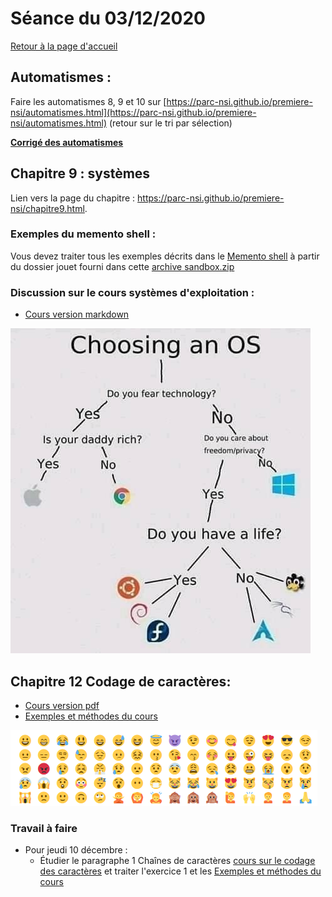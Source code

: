 

# Séance du 03/12/2020

[Retour à la page d'accueil](https://parc-nsi.github.io/premiere-nsi/index.html)

## Automatismes :

Faire les automatismes 8, 9 et 10 sur [https://parc-nsi.github.io/premiere-nsi/automatismes.html](https://parc-nsi.github.io/premiere-nsi/automatismes.html) (retour sur le tri par sélection)

__[Corrigé des automatismes](automatismes/automatismes.py)__

## Chapitre 9 : systèmes

Lien vers la page du chapitre :  <https://parc-nsi.github.io/premiere-nsi/chapitre9.html>.

### Exemples du memento shell :

Vous devez traiter tous les exemples décrits dans le [Memento shell](../chapitre9/memento-shell/memento-shell-git.md) à partir du dossier jouet fourni dans cette [archive sandbox.zip](../chapitre9/memento-shell/sandbox.zip)


### Discussion sur le cours  systèmes d'exploitation :

* [Cours version markdown](../chapitre9/cours-systeme/systeme-cours-git.md)
  
![Comment choisir son OS ?](../chapitre9/cours-systeme/choix-os.jpg)

## Chapitre 12 Codage de caractères:


* [Cours version pdf](../chapitre12/cours/NSI-CodageCaracteres-2020V1.pdf)
* [Exemples et méthodes du cours ](https://notebook.basthon.fr/?ipynb=%257B%2522path%2522%253A%2522Untitled.ipynb%2522%252C%2522name%2522%253A%2522Untitled.ipynb%2522%252C%2522content%2522%253A%257B%2522cells%2522%253A%255B%257B%2522metadata%2522%253A%257B%257D%252C%2522cell_type%2522%253A%2522markdown%2522%252C%2522source%2522%253A%2522%2523%2520Pr%25C3%25A9ambule%2522%257D%252C%257B%2522metadata%2522%253A%257B%257D%252C%2522cell_type%2522%253A%2522markdown%2522%252C%2522source%2522%253A%2522%2523%2523%2520Ce%2520fichier%2520%2520est%2520un%2520notebook%2520Python.%255Cn%255CnIl%2520comporte%2520deux%2520types%2520de%2520cellules%2520%253A%255Cn%255Cn*%2520les%2520cellules%2520d%27%25C3%25A9dition%2520dans%2520lesquelles%2520vous%2520pouvez%2520saisir%2520du%2520texte%2520%25C3%25A9ventuellement%2520enrichi%2520de%2520mises%2520en%2520formes%2520ou%2520de%2520liens%2520hypertextes%2520avec%2520la%2520syntaxe%2520du%2520langage%2520HTML%2520simplifi%25C3%25A9%2520qui%2520s%27appelle%2520Markdown.%2520Voir%2520http%253A%252F%252Fdaringfireball.net%252Fprojects%252Fmarkdown%252F%2520pour%2520la%2520syntaxe%2520de%2520Markdown.%255Cn%255Cn*%2520les%2520cellules%2520de%2520code%2520o%25C3%25B9%2520l%27on%2520peut%2520saisir%2520du%2520code%2520Python3%2520puis%2520le%2520faire%2520ex%25C3%25A9cuter%2520avec%2520la%2520combinaison%2520de%2520touches%2520%2560CTRL%2520%252B%2520RETURN%2560%255Cn%255CnUne%2520cellule%2520peut%2520%25C3%25AAtre%2520%25C3%25A9dit%25C3%25A9e%2520%2520de%2520deux%2520fa%25C3%25A7ons%2520diff%25C3%25A9rentes%2520%253A%255Cn%255Cn*%2520en%2520mode%2520_commande_%2520lorsqu%27on%2520clique%2520sur%2520sa%2520marge%2520gauche%2520qui%2520est%2520surlign%25C3%25A9e%2520alors%2520en%2520bleu%252C%2520on%2520peut%2520alors%2520%2520%253A%255Cn%255Cn%2520%2520%2520%2520-%2520changer%2520le%2520type%2520de%2520la%2520cellule%2520en%2520appuyant%2520sur%2520%2560m%2560%2520pour%2520passer%2520en%2520cellule%2520Markdown%2520ou%2520sur%2520%2560y%2560%2520pour%2520passer%2520en%2520cellule%2520de%2520code%255Cn%2520%2520%2520%2520%255Cn%2520%2520%2520%2520-%2520ins%25C3%25A9rer%2520une%2520cellule%2520juste%2520au-dessus%2520en%2520appuyant%2520sur%2520%2560a%2560%255Cn%2520%2520%2520%2520%255Cn%2520%2520%2520%2520-%2520ins%25C3%25A9rer%2520une%2520cellule%2520juste%2520en-dessous%2520en%2520appuyant%2520sur%2520%2560b%2560%255Cn%2520%2520%2520%2520%255Cn%2520%2520%2520%2520-%2520couper%2520la%2520cellule%2520en%2520appuyant%2520sur%2520%2560x%2560%2520etc%2520...%255Cn%2520%2520%2520%2520%255Cn*%2520en%2520mode%2520_%25C3%25A9dition_%2520lorsqu%27on%2520clique%2520sur%2520l%27int%25C3%25A9rieur%2520de%2520la%2520cellule.%255Cn%255CnL%27aide%2520compl%25C3%25A8te%2520sur%2520les%2520raccourcis%2520claviers%2520est%2520accessible%2520depuis%2520le%2520bouton%2520%2560Help%2560%2520dans%2520la%2520barre%2520d%27outils%2520ci-dessus.%255Cn%2522%257D%252C%257B%2522metadata%2522%253A%257B%257D%252C%2522cell_type%2522%253A%2522markdown%2522%252C%2522source%2522%253A%2522%2523%2520Cha%25C3%25AEnes%2520de%2520caract%25C3%25A8res%2520en%2520Python%2522%257D%252C%257B%2522metadata%2522%253A%257B%257D%252C%2522cell_type%2522%253A%2522markdown%2522%252C%2522source%2522%253A%2522Pdf%2520du%2520cours%2520%253A%2520%253Chttps%253A%252F%252Fparc-nsi.github.io%252Fpremiere-nsi%252Fchapitre12%252Fcours%252FNSI-CodageCaracteres-2020V1.pdf%253E%2522%257D%252C%257B%2522metadata%2522%253A%257B%257D%252C%2522cell_type%2522%253A%2522markdown%2522%252C%2522source%2522%253A%2522%2523%2523%25201%2520ou%2520%271%27%2520%253F%2522%257D%252C%257B%2522metadata%2522%253A%257B%257D%252C%2522cell_type%2522%253A%2522markdown%2522%252C%2522source%2522%253A%2522Variable%2520de%2520type%2520%2560int%2560%2520%2522%257D%252C%257B%2522metadata%2522%253A%257B%2522trusted%2522%253Afalse%257D%252C%2522cell_type%2522%253A%2522code%2522%252C%2522source%2522%253A%2522a%2520%253D%25201%2522%252C%2522execution_count%2522%253A1%252C%2522outputs%2522%253A%255B%255D%257D%252C%257B%2522metadata%2522%253A%257B%2522trusted%2522%253Afalse%257D%252C%2522cell_type%2522%253A%2522code%2522%252C%2522source%2522%253A%2522type%2528a%2529%2522%252C%2522execution_count%2522%253A2%252C%2522outputs%2522%253A%255B%257B%2522data%2522%253A%257B%257D%252C%2522execution_count%2522%253A2%252C%2522metadata%2522%253A%257B%257D%252C%2522output_type%2522%253A%2522execute_result%2522%257D%255D%257D%252C%257B%2522metadata%2522%253A%257B%257D%252C%2522cell_type%2522%253A%2522markdown%2522%252C%2522source%2522%253A%2522Variable%2520de%2520type%2520%2560str%2560%2522%257D%252C%257B%2522metadata%2522%253A%257B%2522trusted%2522%253Afalse%257D%252C%2522cell_type%2522%253A%2522code%2522%252C%2522source%2522%253A%2522b%2520%253D%2520str%2528a%2529%2522%252C%2522execution_count%2522%253A3%252C%2522outputs%2522%253A%255B%255D%257D%252C%257B%2522metadata%2522%253A%257B%2522trusted%2522%253Afalse%257D%252C%2522cell_type%2522%253A%2522code%2522%252C%2522source%2522%253A%2522b%252C%2520type%2528b%2529%2522%252C%2522execution_count%2522%253A4%252C%2522outputs%2522%253A%255B%257B%2522data%2522%253A%257B%257D%252C%2522execution_count%2522%253A4%252C%2522metadata%2522%253A%257B%257D%252C%2522output_type%2522%253A%2522execute_result%2522%257D%255D%257D%252C%257B%2522metadata%2522%253A%257B%257D%252C%2522cell_type%2522%253A%2522markdown%2522%252C%2522source%2522%253A%2522%2523%2523%2520Longueur%2520d%27une%2520cha%25C3%25AEne%2520de%2520caract%25C3%25A8res%2522%257D%252C%257B%2522metadata%2522%253A%257B%2522trusted%2522%253Afalse%257D%252C%2522cell_type%2522%253A%2522code%2522%252C%2522source%2522%253A%2522len%2528b%2529%252C%2520len%2528%27un%27%2529%252C%2520len%2528%27%27%2529%2522%252C%2522execution_count%2522%253A5%252C%2522outputs%2522%253A%255B%257B%2522data%2522%253A%257B%257D%252C%2522execution_count%2522%253A5%252C%2522metadata%2522%253A%257B%257D%252C%2522output_type%2522%253A%2522execute_result%2522%257D%255D%257D%252C%257B%2522metadata%2522%253A%257B%257D%252C%2522cell_type%2522%253A%2522markdown%2522%252C%2522source%2522%253A%2522Acc%25C3%25A8s%2520aux%2520caract%25C3%25A8res%2520et%2520slicing%2522%257D%252C%257B%2522metadata%2522%253A%257B%2522trusted%2522%253Afalse%257D%252C%2522cell_type%2522%253A%2522code%2522%252C%2522source%2522%253A%2522chaine%2520%253D%2520%27XYT%27%2522%252C%2522execution_count%2522%253A6%252C%2522outputs%2522%253A%255B%255D%257D%252C%257B%2522metadata%2522%253A%257B%2522trusted%2522%253Afalse%257D%252C%2522cell_type%2522%253A%2522code%2522%252C%2522source%2522%253A%2522chaine%2522%252C%2522execution_count%2522%253A7%252C%2522outputs%2522%253A%255B%257B%2522data%2522%253A%257B%257D%252C%2522execution_count%2522%253A7%252C%2522metadata%2522%253A%257B%257D%252C%2522output_type%2522%253A%2522execute_result%2522%257D%255D%257D%252C%257B%2522metadata%2522%253A%257B%257D%252C%2522cell_type%2522%253A%2522markdown%2522%252C%2522source%2522%253A%2522Premier%252C%2520deuxi%25C3%25A8me%252C%2520dernier%2520caract%25C3%25A8res%2522%257D%252C%257B%2522metadata%2522%253A%257B%2522trusted%2522%253Afalse%257D%252C%2522cell_type%2522%253A%2522code%2522%252C%2522source%2522%253A%2522chaine%255B0%255D%252C%2520chaine%255B1%255D%252C%2520chaine%255Blen%2528chaine%2529-1%255D%2522%252C%2522execution_count%2522%253A8%252C%2522outputs%2522%253A%255B%257B%2522data%2522%253A%257B%257D%252C%2522execution_count%2522%253A8%252C%2522metadata%2522%253A%257B%257D%252C%2522output_type%2522%253A%2522execute_result%2522%257D%255D%257D%252C%257B%2522metadata%2522%253A%257B%257D%252C%2522cell_type%2522%253A%2522markdown%2522%252C%2522source%2522%253A%2522Dernier%252C%2520avant-dernier%252C%2520premier%2520caract%25C3%25A8re%2520avec%2520les%2520index%2520n%25C3%25A9gatifs%2522%257D%252C%257B%2522metadata%2522%253A%257B%2522trusted%2522%253Afalse%257D%252C%2522cell_type%2522%253A%2522code%2522%252C%2522source%2522%253A%2522chaine%255B-1%255D%252C%2520chaine%255B-2%255D%252C%2520chaine%255B-len%2528chaine%2529%255D%2522%252C%2522execution_count%2522%253A9%252C%2522outputs%2522%253A%255B%257B%2522data%2522%253A%257B%257D%252C%2522execution_count%2522%253A9%252C%2522metadata%2522%253A%257B%257D%252C%2522output_type%2522%253A%2522execute_result%2522%257D%255D%257D%252C%257B%2522metadata%2522%253A%257B%257D%252C%2522cell_type%2522%253A%2522markdown%2522%252C%2522source%2522%253A%2522Tranches%2520%253A%2520%255Cn*%2520entre%2520les%2520index%25201%2520incluset%25203%2520exclu%255Cn*%2520cha%25C3%25AEne%2520invers%25C3%25A9e%2522%257D%252C%257B%2522metadata%2522%253A%257B%2522trusted%2522%253Afalse%257D%252C%2522cell_type%2522%253A%2522code%2522%252C%2522source%2522%253A%2522chaine%255B1%253A3%255D%252C%2520chaine%255B-1%253A-len%2528chaine%2529%253A-1%255D%2522%252C%2522execution_count%2522%253A10%252C%2522outputs%2522%253A%255B%257B%2522data%2522%253A%257B%257D%252C%2522execution_count%2522%253A10%252C%2522metadata%2522%253A%257B%257D%252C%2522output_type%2522%253A%2522execute_result%2522%257D%255D%257D%252C%257B%2522metadata%2522%253A%257B%257D%252C%2522cell_type%2522%253A%2522markdown%2522%252C%2522source%2522%253A%2522%2523%2523%2520Parcours%2520d%27une%2520cha%25C3%25AEne%2520%253A%255Cn%255Cn*%2520par%2520index%2522%257D%252C%257B%2522metadata%2522%253A%257B%2522trusted%2522%253Afalse%257D%252C%2522cell_type%2522%253A%2522code%2522%252C%2522source%2522%253A%2522for%2520k%2520in%2520range%2528len%2528chaine%2529%2529%253A%255Cn%2520%2520%2520%2520print%2528chaine%255Bk%255D%2529%2522%252C%2522execution_count%2522%253A12%252C%2522outputs%2522%253A%255B%255D%257D%252C%257B%2522metadata%2522%253A%257B%257D%252C%2522cell_type%2522%253A%2522markdown%2522%252C%2522source%2522%253A%2522*%2520par%2520valeurs%2522%257D%252C%257B%2522metadata%2522%253A%257B%2522trusted%2522%253Afalse%257D%252C%2522cell_type%2522%253A%2522code%2522%252C%2522source%2522%253A%2522for%2520c%2520in%2520chaine%253A%255Cn%2520%2520%2520%2520print%2528c%2529%2522%252C%2522execution_count%2522%253A13%252C%2522outputs%2522%253A%255B%255D%257D%252C%257B%2522metadata%2522%253A%257B%257D%252C%2522cell_type%2522%253A%2522markdown%2522%252C%2522source%2522%253A%2522%2523%2523%2520Concat%25C3%25A9nation%2520de%2520cha%25C3%25AEnes%2522%257D%252C%257B%2522metadata%2522%253A%257B%2522trusted%2522%253Afalse%257D%252C%2522cell_type%2522%253A%2522code%2522%252C%2522source%2522%253A%2522a%252C%2520b%252C%2520c%2520%253D%2520%27belle%27%252C%27-%27%252C%27ile%27%2522%252C%2522execution_count%2522%253A14%252C%2522outputs%2522%253A%255B%255D%257D%252C%257B%2522metadata%2522%253A%257B%2522trusted%2522%253Afalse%257D%252C%2522cell_type%2522%253A%2522code%2522%252C%2522source%2522%253A%2522a%2520%252B%2520b%2520%252B%2520c%2522%252C%2522execution_count%2522%253A15%252C%2522outputs%2522%253A%255B%257B%2522data%2522%253A%257B%257D%252C%2522execution_count%2522%253A15%252C%2522metadata%2522%253A%257B%257D%252C%2522output_type%2522%253A%2522execute_result%2522%257D%255D%257D%252C%257B%2522metadata%2522%253A%257B%257D%252C%2522cell_type%2522%253A%2522markdown%2522%252C%2522source%2522%253A%2522%2523%2523%2520M%25C3%25A9thodes%2520de%2520chaines%2520de%2520caract%25C3%25A8res%2522%257D%252C%257B%2522metadata%2522%253A%257B%2522trusted%2522%253Afalse%257D%252C%2522cell_type%2522%253A%2522code%2522%252C%2522source%2522%253A%2522a%2520%253D%2520%27un%2520beau%2520marin%27%2522%252C%2522execution_count%2522%253A19%252C%2522outputs%2522%253A%255B%255D%257D%252C%257B%2522metadata%2522%253A%257B%2522trusted%2522%253Afalse%257D%252C%2522cell_type%2522%253A%2522code%2522%252C%2522source%2522%253A%2522a.find%2528%27beau%27%2529%2522%252C%2522execution_count%2522%253A20%252C%2522outputs%2522%253A%255B%257B%2522data%2522%253A%257B%257D%252C%2522execution_count%2522%253A20%252C%2522metadata%2522%253A%257B%257D%252C%2522output_type%2522%253A%2522execute_result%2522%257D%255D%257D%252C%257B%2522metadata%2522%253A%257B%2522trusted%2522%253Afalse%257D%252C%2522cell_type%2522%253A%2522code%2522%252C%2522source%2522%253A%2522a.replace%2528%27b%27%252C%27v%27%2529%2522%252C%2522execution_count%2522%253A21%252C%2522outputs%2522%253A%255B%257B%2522data%2522%253A%257B%257D%252C%2522execution_count%2522%253A21%252C%2522metadata%2522%253A%257B%257D%252C%2522output_type%2522%253A%2522execute_result%2522%257D%255D%257D%252C%257B%2522metadata%2522%253A%257B%2522trusted%2522%253Afalse%257D%252C%2522cell_type%2522%253A%2522code%2522%252C%2522source%2522%253A%2522a.upper%2528%2529%2522%252C%2522execution_count%2522%253A22%252C%2522outputs%2522%253A%255B%257B%2522data%2522%253A%257B%257D%252C%2522execution_count%2522%253A22%252C%2522metadata%2522%253A%257B%257D%252C%2522output_type%2522%253A%2522execute_result%2522%257D%255D%257D%252C%257B%2522metadata%2522%253A%257B%2522trusted%2522%253Afalse%257D%252C%2522cell_type%2522%253A%2522code%2522%252C%2522source%2522%253A%2522%27un%2520beau%2520marin%27.replace%2528%27%2520%27%252C%2520%27%27%2529%2522%252C%2522execution_count%2522%253A23%252C%2522outputs%2522%253A%255B%257B%2522data%2522%253A%257B%257D%252C%2522execution_count%2522%253A23%252C%2522metadata%2522%253A%257B%257D%252C%2522output_type%2522%253A%2522execute_result%2522%257D%255D%257D%252C%257B%2522metadata%2522%253A%257B%257D%252C%2522cell_type%2522%253A%2522markdown%2522%252C%2522source%2522%253A%2522Liste%2520des%2520m%25C3%25A9thodes%2520de%2520l%27objet%2520%2560a%2560%2522%257D%252C%257B%2522metadata%2522%253A%257B%2522trusted%2522%253Afalse%257D%252C%2522cell_type%2522%253A%2522code%2522%252C%2522source%2522%253A%2522dir%2528a%2529%2522%252C%2522execution_count%2522%253A24%252C%2522outputs%2522%253A%255B%257B%2522data%2522%253A%257B%257D%252C%2522execution_count%2522%253A24%252C%2522metadata%2522%253A%257B%257D%252C%2522output_type%2522%253A%2522execute_result%2522%257D%255D%257D%255D%252C%2522metadata%2522%253A%257B%2522kernelspec%2522%253A%257B%2522display_name%2522%253A%2522Python%25203%2522%252C%2522language%2522%253A%2522python%2522%252C%2522name%2522%253A%2522python3%2522%257D%252C%2522language_info%2522%253A%257B%2522codemirror_mode%2522%253A%257B%2522name%2522%253A%2522ipython%2522%252C%2522version%2522%253A3%257D%252C%2522file_extension%2522%253A%2522.py%2522%252C%2522mimetype%2522%253A%2522text%252Fx-python%2522%252C%2522name%2522%253A%2522python%2522%252C%2522nbconvert_exporter%2522%253A%2522python%2522%252C%2522pygments_lexer%2522%253A%2522ipython3%2522%252C%2522version%2522%253A%25223.8.5%2522%257D%257D%252C%2522nbformat%2522%253A4%252C%2522nbformat_minor%2522%253A2%257D%257D)
  
![Emojis, caractères de points de codes entre U+1F600 et U+1F64F](../chapitre12/cours/images/emojis.png)

### Travail à faire 

* Pour jeudi 10 décembre : 
  * Étudier le paragraphe 1 Chaînes de caractères [cours sur le codage des caractères](../chapitre12/cours/NSI-CodageCaracteres-2020V1.pdf) et traiter l'exercice 1 et les [Exemples et méthodes du cours ](https://notebook.basthon.fr/?ipynb=%257B%2522path%2522%253A%2522Untitled.ipynb%2522%252C%2522name%2522%253A%2522Untitled.ipynb%2522%252C%2522content%2522%253A%257B%2522cells%2522%253A%255B%257B%2522metadata%2522%253A%257B%257D%252C%2522cell_type%2522%253A%2522markdown%2522%252C%2522source%2522%253A%2522%2523%2520Pr%25C3%25A9ambule%2522%257D%252C%257B%2522metadata%2522%253A%257B%257D%252C%2522cell_type%2522%253A%2522markdown%2522%252C%2522source%2522%253A%2522%2523%2523%2520Ce%2520fichier%2520%2520est%2520un%2520notebook%2520Python.%255Cn%255CnIl%2520comporte%2520deux%2520types%2520de%2520cellules%2520%253A%255Cn%255Cn*%2520les%2520cellules%2520d%27%25C3%25A9dition%2520dans%2520lesquelles%2520vous%2520pouvez%2520saisir%2520du%2520texte%2520%25C3%25A9ventuellement%2520enrichi%2520de%2520mises%2520en%2520formes%2520ou%2520de%2520liens%2520hypertextes%2520avec%2520la%2520syntaxe%2520du%2520langage%2520HTML%2520simplifi%25C3%25A9%2520qui%2520s%27appelle%2520Markdown.%2520Voir%2520http%253A%252F%252Fdaringfireball.net%252Fprojects%252Fmarkdown%252F%2520pour%2520la%2520syntaxe%2520de%2520Markdown.%255Cn%255Cn*%2520les%2520cellules%2520de%2520code%2520o%25C3%25B9%2520l%27on%2520peut%2520saisir%2520du%2520code%2520Python3%2520puis%2520le%2520faire%2520ex%25C3%25A9cuter%2520avec%2520la%2520combinaison%2520de%2520touches%2520%2560CTRL%2520%252B%2520RETURN%2560%255Cn%255CnUne%2520cellule%2520peut%2520%25C3%25AAtre%2520%25C3%25A9dit%25C3%25A9e%2520%2520de%2520deux%2520fa%25C3%25A7ons%2520diff%25C3%25A9rentes%2520%253A%255Cn%255Cn*%2520en%2520mode%2520_commande_%2520lorsqu%27on%2520clique%2520sur%2520sa%2520marge%2520gauche%2520qui%2520est%2520surlign%25C3%25A9e%2520alors%2520en%2520bleu%252C%2520on%2520peut%2520alors%2520%2520%253A%255Cn%255Cn%2520%2520%2520%2520-%2520changer%2520le%2520type%2520de%2520la%2520cellule%2520en%2520appuyant%2520sur%2520%2560m%2560%2520pour%2520passer%2520en%2520cellule%2520Markdown%2520ou%2520sur%2520%2560y%2560%2520pour%2520passer%2520en%2520cellule%2520de%2520code%255Cn%2520%2520%2520%2520%255Cn%2520%2520%2520%2520-%2520ins%25C3%25A9rer%2520une%2520cellule%2520juste%2520au-dessus%2520en%2520appuyant%2520sur%2520%2560a%2560%255Cn%2520%2520%2520%2520%255Cn%2520%2520%2520%2520-%2520ins%25C3%25A9rer%2520une%2520cellule%2520juste%2520en-dessous%2520en%2520appuyant%2520sur%2520%2560b%2560%255Cn%2520%2520%2520%2520%255Cn%2520%2520%2520%2520-%2520couper%2520la%2520cellule%2520en%2520appuyant%2520sur%2520%2560x%2560%2520etc%2520...%255Cn%2520%2520%2520%2520%255Cn*%2520en%2520mode%2520_%25C3%25A9dition_%2520lorsqu%27on%2520clique%2520sur%2520l%27int%25C3%25A9rieur%2520de%2520la%2520cellule.%255Cn%255CnL%27aide%2520compl%25C3%25A8te%2520sur%2520les%2520raccourcis%2520claviers%2520est%2520accessible%2520depuis%2520le%2520bouton%2520%2560Help%2560%2520dans%2520la%2520barre%2520d%27outils%2520ci-dessus.%255Cn%2522%257D%252C%257B%2522metadata%2522%253A%257B%257D%252C%2522cell_type%2522%253A%2522markdown%2522%252C%2522source%2522%253A%2522%2523%2520Cha%25C3%25AEnes%2520de%2520caract%25C3%25A8res%2520en%2520Python%2522%257D%252C%257B%2522metadata%2522%253A%257B%257D%252C%2522cell_type%2522%253A%2522markdown%2522%252C%2522source%2522%253A%2522Pdf%2520du%2520cours%2520%253A%2520%253Chttps%253A%252F%252Fparc-nsi.github.io%252Fpremiere-nsi%252Fchapitre12%252Fcours%252FNSI-CodageCaracteres-2020V1.pdf%253E%2522%257D%252C%257B%2522metadata%2522%253A%257B%257D%252C%2522cell_type%2522%253A%2522markdown%2522%252C%2522source%2522%253A%2522%2523%2523%25201%2520ou%2520%271%27%2520%253F%2522%257D%252C%257B%2522metadata%2522%253A%257B%257D%252C%2522cell_type%2522%253A%2522markdown%2522%252C%2522source%2522%253A%2522Variable%2520de%2520type%2520%2560int%2560%2520%2522%257D%252C%257B%2522metadata%2522%253A%257B%2522trusted%2522%253Afalse%257D%252C%2522cell_type%2522%253A%2522code%2522%252C%2522source%2522%253A%2522a%2520%253D%25201%2522%252C%2522execution_count%2522%253A1%252C%2522outputs%2522%253A%255B%255D%257D%252C%257B%2522metadata%2522%253A%257B%2522trusted%2522%253Afalse%257D%252C%2522cell_type%2522%253A%2522code%2522%252C%2522source%2522%253A%2522type%2528a%2529%2522%252C%2522execution_count%2522%253A2%252C%2522outputs%2522%253A%255B%257B%2522data%2522%253A%257B%257D%252C%2522execution_count%2522%253A2%252C%2522metadata%2522%253A%257B%257D%252C%2522output_type%2522%253A%2522execute_result%2522%257D%255D%257D%252C%257B%2522metadata%2522%253A%257B%257D%252C%2522cell_type%2522%253A%2522markdown%2522%252C%2522source%2522%253A%2522Variable%2520de%2520type%2520%2560str%2560%2522%257D%252C%257B%2522metadata%2522%253A%257B%2522trusted%2522%253Afalse%257D%252C%2522cell_type%2522%253A%2522code%2522%252C%2522source%2522%253A%2522b%2520%253D%2520str%2528a%2529%2522%252C%2522execution_count%2522%253A3%252C%2522outputs%2522%253A%255B%255D%257D%252C%257B%2522metadata%2522%253A%257B%2522trusted%2522%253Afalse%257D%252C%2522cell_type%2522%253A%2522code%2522%252C%2522source%2522%253A%2522b%252C%2520type%2528b%2529%2522%252C%2522execution_count%2522%253A4%252C%2522outputs%2522%253A%255B%257B%2522data%2522%253A%257B%257D%252C%2522execution_count%2522%253A4%252C%2522metadata%2522%253A%257B%257D%252C%2522output_type%2522%253A%2522execute_result%2522%257D%255D%257D%252C%257B%2522metadata%2522%253A%257B%257D%252C%2522cell_type%2522%253A%2522markdown%2522%252C%2522source%2522%253A%2522%2523%2523%2520Longueur%2520d%27une%2520cha%25C3%25AEne%2520de%2520caract%25C3%25A8res%2522%257D%252C%257B%2522metadata%2522%253A%257B%2522trusted%2522%253Afalse%257D%252C%2522cell_type%2522%253A%2522code%2522%252C%2522source%2522%253A%2522len%2528b%2529%252C%2520len%2528%27un%27%2529%252C%2520len%2528%27%27%2529%2522%252C%2522execution_count%2522%253A5%252C%2522outputs%2522%253A%255B%257B%2522data%2522%253A%257B%257D%252C%2522execution_count%2522%253A5%252C%2522metadata%2522%253A%257B%257D%252C%2522output_type%2522%253A%2522execute_result%2522%257D%255D%257D%252C%257B%2522metadata%2522%253A%257B%257D%252C%2522cell_type%2522%253A%2522markdown%2522%252C%2522source%2522%253A%2522Acc%25C3%25A8s%2520aux%2520caract%25C3%25A8res%2520et%2520slicing%2522%257D%252C%257B%2522metadata%2522%253A%257B%2522trusted%2522%253Afalse%257D%252C%2522cell_type%2522%253A%2522code%2522%252C%2522source%2522%253A%2522chaine%2520%253D%2520%27XYT%27%2522%252C%2522execution_count%2522%253A6%252C%2522outputs%2522%253A%255B%255D%257D%252C%257B%2522metadata%2522%253A%257B%2522trusted%2522%253Afalse%257D%252C%2522cell_type%2522%253A%2522code%2522%252C%2522source%2522%253A%2522chaine%2522%252C%2522execution_count%2522%253A7%252C%2522outputs%2522%253A%255B%257B%2522data%2522%253A%257B%257D%252C%2522execution_count%2522%253A7%252C%2522metadata%2522%253A%257B%257D%252C%2522output_type%2522%253A%2522execute_result%2522%257D%255D%257D%252C%257B%2522metadata%2522%253A%257B%257D%252C%2522cell_type%2522%253A%2522markdown%2522%252C%2522source%2522%253A%2522Premier%252C%2520deuxi%25C3%25A8me%252C%2520dernier%2520caract%25C3%25A8res%2522%257D%252C%257B%2522metadata%2522%253A%257B%2522trusted%2522%253Afalse%257D%252C%2522cell_type%2522%253A%2522code%2522%252C%2522source%2522%253A%2522chaine%255B0%255D%252C%2520chaine%255B1%255D%252C%2520chaine%255Blen%2528chaine%2529-1%255D%2522%252C%2522execution_count%2522%253A8%252C%2522outputs%2522%253A%255B%257B%2522data%2522%253A%257B%257D%252C%2522execution_count%2522%253A8%252C%2522metadata%2522%253A%257B%257D%252C%2522output_type%2522%253A%2522execute_result%2522%257D%255D%257D%252C%257B%2522metadata%2522%253A%257B%257D%252C%2522cell_type%2522%253A%2522markdown%2522%252C%2522source%2522%253A%2522Dernier%252C%2520avant-dernier%252C%2520premier%2520caract%25C3%25A8re%2520avec%2520les%2520index%2520n%25C3%25A9gatifs%2522%257D%252C%257B%2522metadata%2522%253A%257B%2522trusted%2522%253Afalse%257D%252C%2522cell_type%2522%253A%2522code%2522%252C%2522source%2522%253A%2522chaine%255B-1%255D%252C%2520chaine%255B-2%255D%252C%2520chaine%255B-len%2528chaine%2529%255D%2522%252C%2522execution_count%2522%253A9%252C%2522outputs%2522%253A%255B%257B%2522data%2522%253A%257B%257D%252C%2522execution_count%2522%253A9%252C%2522metadata%2522%253A%257B%257D%252C%2522output_type%2522%253A%2522execute_result%2522%257D%255D%257D%252C%257B%2522metadata%2522%253A%257B%257D%252C%2522cell_type%2522%253A%2522markdown%2522%252C%2522source%2522%253A%2522Tranches%2520%253A%2520%255Cn*%2520entre%2520les%2520index%25201%2520incluset%25203%2520exclu%255Cn*%2520cha%25C3%25AEne%2520invers%25C3%25A9e%2522%257D%252C%257B%2522metadata%2522%253A%257B%2522trusted%2522%253Afalse%257D%252C%2522cell_type%2522%253A%2522code%2522%252C%2522source%2522%253A%2522chaine%255B1%253A3%255D%252C%2520chaine%255B-1%253A-len%2528chaine%2529%253A-1%255D%2522%252C%2522execution_count%2522%253A10%252C%2522outputs%2522%253A%255B%257B%2522data%2522%253A%257B%257D%252C%2522execution_count%2522%253A10%252C%2522metadata%2522%253A%257B%257D%252C%2522output_type%2522%253A%2522execute_result%2522%257D%255D%257D%252C%257B%2522metadata%2522%253A%257B%257D%252C%2522cell_type%2522%253A%2522markdown%2522%252C%2522source%2522%253A%2522%2523%2523%2520Parcours%2520d%27une%2520cha%25C3%25AEne%2520%253A%255Cn%255Cn*%2520par%2520index%2522%257D%252C%257B%2522metadata%2522%253A%257B%2522trusted%2522%253Afalse%257D%252C%2522cell_type%2522%253A%2522code%2522%252C%2522source%2522%253A%2522for%2520k%2520in%2520range%2528len%2528chaine%2529%2529%253A%255Cn%2520%2520%2520%2520print%2528chaine%255Bk%255D%2529%2522%252C%2522execution_count%2522%253A12%252C%2522outputs%2522%253A%255B%255D%257D%252C%257B%2522metadata%2522%253A%257B%257D%252C%2522cell_type%2522%253A%2522markdown%2522%252C%2522source%2522%253A%2522*%2520par%2520valeurs%2522%257D%252C%257B%2522metadata%2522%253A%257B%2522trusted%2522%253Afalse%257D%252C%2522cell_type%2522%253A%2522code%2522%252C%2522source%2522%253A%2522for%2520c%2520in%2520chaine%253A%255Cn%2520%2520%2520%2520print%2528c%2529%2522%252C%2522execution_count%2522%253A13%252C%2522outputs%2522%253A%255B%255D%257D%252C%257B%2522metadata%2522%253A%257B%257D%252C%2522cell_type%2522%253A%2522markdown%2522%252C%2522source%2522%253A%2522%2523%2523%2520Concat%25C3%25A9nation%2520de%2520cha%25C3%25AEnes%2522%257D%252C%257B%2522metadata%2522%253A%257B%2522trusted%2522%253Afalse%257D%252C%2522cell_type%2522%253A%2522code%2522%252C%2522source%2522%253A%2522a%252C%2520b%252C%2520c%2520%253D%2520%27belle%27%252C%27-%27%252C%27ile%27%2522%252C%2522execution_count%2522%253A14%252C%2522outputs%2522%253A%255B%255D%257D%252C%257B%2522metadata%2522%253A%257B%2522trusted%2522%253Afalse%257D%252C%2522cell_type%2522%253A%2522code%2522%252C%2522source%2522%253A%2522a%2520%252B%2520b%2520%252B%2520c%2522%252C%2522execution_count%2522%253A15%252C%2522outputs%2522%253A%255B%257B%2522data%2522%253A%257B%257D%252C%2522execution_count%2522%253A15%252C%2522metadata%2522%253A%257B%257D%252C%2522output_type%2522%253A%2522execute_result%2522%257D%255D%257D%252C%257B%2522metadata%2522%253A%257B%257D%252C%2522cell_type%2522%253A%2522markdown%2522%252C%2522source%2522%253A%2522%2523%2523%2520M%25C3%25A9thodes%2520de%2520chaines%2520de%2520caract%25C3%25A8res%2522%257D%252C%257B%2522metadata%2522%253A%257B%2522trusted%2522%253Afalse%257D%252C%2522cell_type%2522%253A%2522code%2522%252C%2522source%2522%253A%2522a%2520%253D%2520%27un%2520beau%2520marin%27%2522%252C%2522execution_count%2522%253A19%252C%2522outputs%2522%253A%255B%255D%257D%252C%257B%2522metadata%2522%253A%257B%2522trusted%2522%253Afalse%257D%252C%2522cell_type%2522%253A%2522code%2522%252C%2522source%2522%253A%2522a.find%2528%27beau%27%2529%2522%252C%2522execution_count%2522%253A20%252C%2522outputs%2522%253A%255B%257B%2522data%2522%253A%257B%257D%252C%2522execution_count%2522%253A20%252C%2522metadata%2522%253A%257B%257D%252C%2522output_type%2522%253A%2522execute_result%2522%257D%255D%257D%252C%257B%2522metadata%2522%253A%257B%2522trusted%2522%253Afalse%257D%252C%2522cell_type%2522%253A%2522code%2522%252C%2522source%2522%253A%2522a.replace%2528%27b%27%252C%27v%27%2529%2522%252C%2522execution_count%2522%253A21%252C%2522outputs%2522%253A%255B%257B%2522data%2522%253A%257B%257D%252C%2522execution_count%2522%253A21%252C%2522metadata%2522%253A%257B%257D%252C%2522output_type%2522%253A%2522execute_result%2522%257D%255D%257D%252C%257B%2522metadata%2522%253A%257B%2522trusted%2522%253Afalse%257D%252C%2522cell_type%2522%253A%2522code%2522%252C%2522source%2522%253A%2522a.upper%2528%2529%2522%252C%2522execution_count%2522%253A22%252C%2522outputs%2522%253A%255B%257B%2522data%2522%253A%257B%257D%252C%2522execution_count%2522%253A22%252C%2522metadata%2522%253A%257B%257D%252C%2522output_type%2522%253A%2522execute_result%2522%257D%255D%257D%252C%257B%2522metadata%2522%253A%257B%2522trusted%2522%253Afalse%257D%252C%2522cell_type%2522%253A%2522code%2522%252C%2522source%2522%253A%2522%27un%2520beau%2520marin%27.replace%2528%27%2520%27%252C%2520%27%27%2529%2522%252C%2522execution_count%2522%253A23%252C%2522outputs%2522%253A%255B%257B%2522data%2522%253A%257B%257D%252C%2522execution_count%2522%253A23%252C%2522metadata%2522%253A%257B%257D%252C%2522output_type%2522%253A%2522execute_result%2522%257D%255D%257D%252C%257B%2522metadata%2522%253A%257B%257D%252C%2522cell_type%2522%253A%2522markdown%2522%252C%2522source%2522%253A%2522Liste%2520des%2520m%25C3%25A9thodes%2520de%2520l%27objet%2520%2560a%2560%2522%257D%252C%257B%2522metadata%2522%253A%257B%2522trusted%2522%253Afalse%257D%252C%2522cell_type%2522%253A%2522code%2522%252C%2522source%2522%253A%2522dir%2528a%2529%2522%252C%2522execution_count%2522%253A24%252C%2522outputs%2522%253A%255B%257B%2522data%2522%253A%257B%257D%252C%2522execution_count%2522%253A24%252C%2522metadata%2522%253A%257B%257D%252C%2522output_type%2522%253A%2522execute_result%2522%257D%255D%257D%255D%252C%2522metadata%2522%253A%257B%2522kernelspec%2522%253A%257B%2522display_name%2522%253A%2522Python%25203%2522%252C%2522language%2522%253A%2522python%2522%252C%2522name%2522%253A%2522python3%2522%257D%252C%2522language_info%2522%253A%257B%2522codemirror_mode%2522%253A%257B%2522name%2522%253A%2522ipython%2522%252C%2522version%2522%253A3%257D%252C%2522file_extension%2522%253A%2522.py%2522%252C%2522mimetype%2522%253A%2522text%252Fx-python%2522%252C%2522name%2522%253A%2522python%2522%252C%2522nbconvert_exporter%2522%253A%2522python%2522%252C%2522pygments_lexer%2522%253A%2522ipython3%2522%252C%2522version%2522%253A%25223.8.5%2522%257D%257D%252C%2522nbformat%2522%253A4%252C%2522nbformat_minor%2522%253A2%257D%257D)

  
